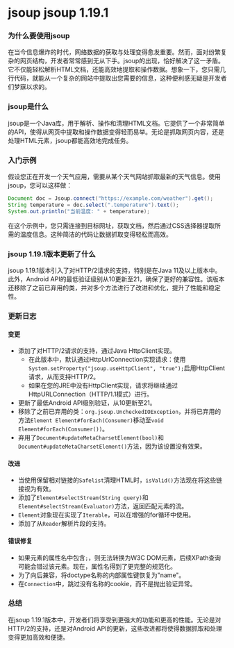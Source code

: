 # jsoup jsoup 1.19.1
### 为什么要使用jsoup

在当今信息爆炸的时代，网络数据的获取与处理变得愈发重要。然而，面对纷繁复杂的网页结构，开发者常常感到无从下手。jsoup的出现，恰好解决了这一矛盾。它不仅能轻松解析HTML文档，还能高效地提取和操作数据。想象一下，您只需几行代码，就能从一个复杂的网站中提取出您需要的信息，这种便利感无疑是开发者们梦寐以求的。

### jsoup是什么

jsoup是一个Java库，用于解析、操作和清理HTML文档。它提供了一个非常简单的API，使得从网页中提取和操作数据变得轻而易举。无论是抓取网页内容，还是处理HTML元素，jsoup都能高效地完成任务。

### 入门示例

假设您正在开发一个天气应用，需要从某个天气网站抓取最新的天气信息。使用jsoup，您可以这样做：

```java
Document doc = Jsoup.connect("https://example.com/weather").get();
String temperature = doc.select(".temperature").text();
System.out.println("当前温度: " + temperature);
```

在这个示例中，您只需连接到目标网址，获取文档，然后通过CSS选择器提取所需的温度信息。这种简洁的代码让数据抓取变得轻松而高效。

### jsoup 1.19.1版本更新了什么

jsoup 1.19.1版本引入了对HTTP/2请求的支持，特别是在Java 11及以上版本中。此外，Android API的最低验证级别从10更新至21，确保了更好的兼容性。该版本还移除了之前已弃用的类，并对多个方法进行了改进和优化，提升了性能和稳定性。

### 更新日志

#### 变更
- 添加了对HTTP/2请求的支持，通过Java HttpClient实现。
  - 在此版本中，默认通过HttpUrlConnection实现请求：使用`System.setProperty("jsoup.useHttpClient", "true");`启用HttpClient请求，从而支持HTTP/2。
  - 如果在您的JRE中没有HttpClient实现，请求将继续通过HttpURLConnection（HTTP/1.1模式）进行。
- 更新了最低Android API级别验证，从10更新至21。
- 移除了之前已弃用的类：`org.jsoup.UncheckedIOException`，并将已弃用的方法`Element Element#forEach(Consumer)`移动至`void Element#forEach(Consumer())`。
- 弃用了`Document#updateMetaCharsetElement(bool)`和`Document#updateMetaCharsetElement()`方法，因为该设置没有效果。

#### 改进
- 当使用保留相对链接的`Safelist`清理HTML时，`isValid()`方法现在将这些链接视为有效。
- 添加了`Element#selectStream(String query)`和`Element#selectStream(Evaluator)`方法，返回匹配元素的流。
- `Element`对象现在实现了`Iterable`，可以在增强的for循环中使用。
- 添加了从`Reader`解析片段的支持。

#### 错误修复
- 如果元素的属性名中包含`;`，则无法转换为W3C DOM元素，后续XPath查询可能会错过该元素。现在，属性名得到了更完整的规范化。
- 为了向后兼容，将doctype名称的内部属性键恢复为"name"。
- 在`Connection`中，跳过没有名称的cookie，而不是抛出验证异常。

### 总结

在jsoup 1.19.1版本中，开发者们将享受到更强大的功能和更高的性能。无论是对HTTP/2的支持，还是对Android API的更新，这些改进都将使得数据抓取和处理变得更加高效和便捷。